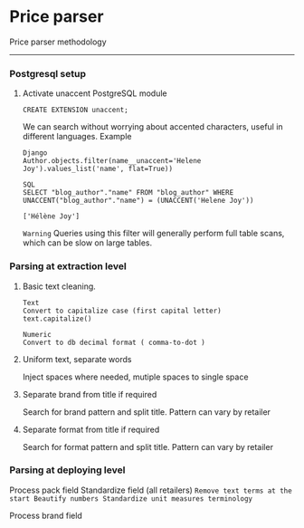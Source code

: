 # Price parser

Price parser methodology

----------

### Postgresql setup
1. Activate unaccent PostgreSQL module 
    ```
    CREATE EXTENSION unaccent;
    ```
    We can search without worrying about accented characters, useful in different languages.
    Example
    ```
    Django
    Author.objects.filter(name__unaccent='Helene Joy').values_list('name', flat=True))

    SQL 
    SELECT "blog_author"."name" FROM "blog_author" WHERE UNACCENT("blog_author"."name") = (UNACCENT('Helene Joy'))

    ['Hélène Joy']
    ```
    `Warning`
    Queries using this filter will generally perform full table scans, which can be slow on large tables.


### Parsing at extraction level
1. Basic text cleaning.
    ```
    Text
    Convert to capitalize case (first capital letter)
    text.capitalize()

    Numeric
    Convert to db decimal format ( comma-to-dot ) 
    ``` 

2. Uniform text, separate words
    
    Inject spaces where needed, mutiple spaces to single space

3. Separate brand from title if required

    Search for brand pattern and split title.
    Pattern can vary by retailer

4. Separate format from title if required

    Search for format pattern and split title.
    Pattern can vary by retailer


### Parsing at deploying level

Process pack field
    Standardize field (all retailers)
    ```
    Remove text terms at the start
    Beautify numbers
    Standardize unit measures terminology
    ``` 

Process brand field

